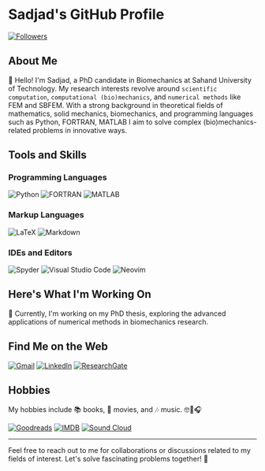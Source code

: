 # Sadjad's GitHub Profile

[![Followers](https://img.shields.io/github/followers/Sad-Abd?style=social)](https://github.com/Sad-Abd)

## About Me

👋 Hello! I'm Sadjad, a PhD candidate in Biomechanics at Sahand University of Technology. My research interests revolve around `scientific computation`, `computational (bio)mechanics`, and `numerical methods` like FEM and SBFEM. With a strong background in theoretical fields of mathematics, solid mechanics, biomechanics, and programming languages such as Python, FORTRAN, MATLAB I aim to solve complex (bio)mechanics-related problems in innovative ways.

## Tools and Skills

### Programming Languages

![Python](https://img.shields.io/badge/-Python-3776AB?style=flat&logo=python&logoColor=white)
![FORTRAN](https://img.shields.io/badge/-Fortran-734F20?style=flat&logo=fortran&logoColor=white)
![MATLAB](https://img.shields.io/badge/-MATLAB-0076A8?style=flat&logo=matlab&logoColor=white)

### Markup Languages

![LaTeX](https://img.shields.io/badge/-LaTeX-008080?style=flat&logo=latex&logoColor=white)
![Markdown](https://img.shields.io/badge/-Markdown-000000?style=flat&logo=markdown&logoColor=white)

### IDEs and Editors

![Spyder](https://img.shields.io/badge/-Spyder-FF0000?style=flat&logo=spyder-ide&logoColor=white)
![Visual Studio Code](https://img.shields.io/badge/-Visual%20Studio%20Code-007ACC?style=flat&logo=visual-studio-code&logoColor=white)
![Neovim](https://img.shields.io/badge/-Neovim-57A143?style=flat&logo=neovim&logoColor=white)



## Here's What I'm Working On

🔭 Currently, I'm working on my PhD thesis, exploring the advanced applications of numerical methods in biomechanics research.

## Find Me on the Web
[![Gmail](https://img.shields.io/badge/Gmail-D14836?style=for-the-badge&logo=gmail&logoColor=white)](mailto:abedisadjad@gmail.com)
[![LinkedIn](https://img.shields.io/badge/linkedin-%230077B5.svg?style=for-the-badge&logo=linkedin&logoColor=white)](https://linkedin.com/in/seyed-sadjad-abedi-shahri/)
[![ResearchGate](https://img.shields.io/badge/ResearchGate-00CCBB?style=for-the-badge&logo=ResearchGate&logoColor=white)](https://www.researchgate.net/profile/Seyed-Sadjad-Abedi-Shahri)

## Hobbies

My hobbies include 📚 books, 🎥 movies, and 🎶 music. 🤓🍿🎧

[![Goodreads](https://img.shields.io/badge/Goodreads-F3F1EA?style=for-the-badge&logo=goodreads&logoColor=372213)](https://www.goodreads.com/seyed_sadjad)
[![IMDB](https://img.shields.io/badge/IMDB-FFFF00?style=for-the-badge&logo=IMDB&logoColor=black)](https://www.imdb.com/user/ur89476287)
[![Sound Cloud](https://img.shields.io/badge/sound%20cloud-FF5500?style=for-the-badge&logo=soundcloud&logoColor=white)](https://www.soundcloud.com/sadjad-abedi)

***

Feel free to reach out to me for collaborations or discussions related to my fields of interest. Let's solve fascinating problems together! 🚀


